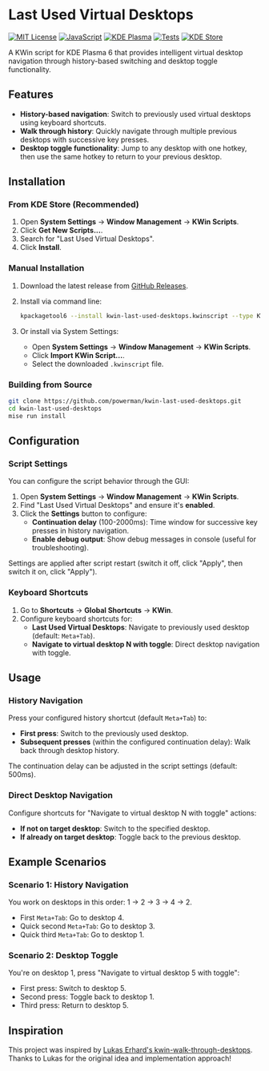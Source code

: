 # Last Used Virtual Desktops

[![MIT License](https://img.shields.io/badge/license-MIT-blue.svg)](LICENSE)
[![JavaScript](https://img.shields.io/badge/javascript-ES2020-yellow.svg)](https://developer.mozilla.org/en-US/docs/Web/JavaScript)
[![KDE Plasma](https://img.shields.io/badge/KDE%20Plasma-6.0+-blue.svg)](https://kde.org/plasma-desktop/)
[![Tests](https://github.com/powerman/kwin-last-used-desktops/actions/workflows/test.yml/badge.svg)](https://github.com/powerman/kwin-last-used-desktops/actions/workflows/test.yml)
[![KDE Store](https://img.shields.io/badge/KDE%20Store-Download-blue?logo=kde)](https://store.kde.org/p/2304487)

A KWin script for KDE Plasma 6 that provides intelligent virtual desktop navigation
through history-based switching and desktop toggle functionality.

## Features

- **History-based navigation**:
  Switch to previously used virtual desktops using keyboard shortcuts.
- **Walk through history**:
  Quickly navigate through multiple previous desktops with successive key presses.
- **Desktop toggle functionality**:
  Jump to any desktop with one hotkey,
  then use the same hotkey to return to your previous desktop.

## Installation

### From KDE Store (Recommended)

1. Open **System Settings** → **Window Management** → **KWin Scripts**.
2. Click **Get New Scripts...**.
3. Search for "Last Used Virtual Desktops".
4. Click **Install**.

### Manual Installation

1. Download the latest release from [GitHub Releases](https://github.com/powerman/kwin-last-used-desktops/releases).
2. Install via command line:

    ```bash
    kpackagetool6 --install kwin-last-used-desktops.kwinscript --type KWin/Script
    ```

3. Or install via System Settings:
    - Open **System Settings** → **Window Management** → **KWin Scripts**.
    - Click **Import KWin Script...**.
    - Select the downloaded `.kwinscript` file.

### Building from Source

```bash
git clone https://github.com/powerman/kwin-last-used-desktops.git
cd kwin-last-used-desktops
mise run install
```

## Configuration

### Script Settings

You can configure the script behavior through the GUI:

1. Open **System Settings** → **Window Management** → **KWin Scripts**.
2. Find "Last Used Virtual Desktops" and ensure it's **enabled**.
3. Click the **Settings** button to configure:
    - **Continuation delay** (100-2000ms):
      Time window for successive key presses in history navigation.
    - **Enable debug output**:
      Show debug messages in console (useful for troubleshooting).

Settings are applied after script restart
(switch it off, click "Apply", then switch it on, click "Apply").

### Keyboard Shortcuts

1. Go to **Shortcuts** → **Global Shortcuts** → **KWin**.
2. Configure keyboard shortcuts for:
    - **Last Used Virtual Desktops**: Navigate to previously used desktop (default: `Meta+Tab`).
    - **Navigate to virtual desktop N with toggle**: Direct desktop navigation with toggle.

## Usage

### History Navigation

Press your configured history shortcut (default `Meta+Tab`) to:

- **First press**: Switch to the previously used desktop.
- **Subsequent presses** (within the configured continuation delay):
  Walk back through desktop history.

The continuation delay can be adjusted in the script settings (default: 500ms).

### Direct Desktop Navigation

Configure shortcuts for "Navigate to virtual desktop N with toggle" actions:

- **If not on target desktop**: Switch to the specified desktop.
- **If already on target desktop**: Toggle back to the previous desktop.

## Example Scenarios

### Scenario 1: History Navigation

You work on desktops in this order: 1 → 2 → 3 → 4 → 2.

- First `Meta+Tab`: Go to desktop 4.
- Quick second `Meta+Tab`: Go to desktop 3.
- Quick third `Meta+Tab`: Go to desktop 1.

### Scenario 2: Desktop Toggle

You're on desktop 1, press "Navigate to virtual desktop 5 with toggle":

- First press: Switch to desktop 5.
- Second press: Toggle back to desktop 1.
- Third press: Return to desktop 5.

## Inspiration

This project was inspired by [Lukas Erhard's kwin-walk-through-desktops](https://github.com/luerhard/kwin-walk-through-desktops).
Thanks to Lukas for the original idea and implementation approach!
